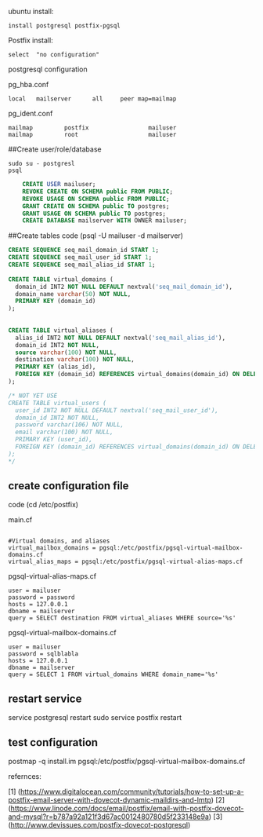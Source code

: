 ubuntu install:

    install postgresql postfix-pgsql


Postfix install:

    select  "no configuration"


postgresql configuration

pg_hba.conf

    local   mailserver      all     peer map=mailmap

pg_ident.conf

    mailmap         postfix                 mailuser
    mailmap         root                    mailuser

##Create user/role/database

    sudo su - postgresl
    psql


```sql
    CREATE USER mailuser;
    REVOKE CREATE ON SCHEMA public FROM PUBLIC;
    REVOKE USAGE ON SCHEMA public FROM PUBLIC;
    GRANT CREATE ON SCHEMA public TO postgres;
    GRANT USAGE ON SCHEMA public TO postgres;
    CREATE DATABASE mailserver WITH OWNER mailuser;
```


##Create tables
code (psql -U mailuser -d mailserver)


```sql
CREATE SEQUENCE seq_mail_domain_id START 1;
CREATE SEQUENCE seq_mail_user_id START 1;
CREATE SEQUENCE seq_mail_alias_id START 1;
 
CREATE TABLE virtual_domains (
  domain_id INT2 NOT NULL DEFAULT nextval('seq_mail_domain_id'),
  domain_name varchar(50) NOT NULL,
  PRIMARY KEY (domain_id)
);
 
 
CREATE TABLE virtual_aliases (
  alias_id INT2 NOT NULL DEFAULT nextval('seq_mail_alias_id'),
  domain_id INT2 NOT NULL,
  source varchar(100) NOT NULL,
  destination varchar(100) NOT NULL,
  PRIMARY KEY (alias_id),
  FOREIGN KEY (domain_id) REFERENCES virtual_domains(domain_id) ON DELETE CASCADE
);

/* NOT YET USE 
CREATE TABLE virtual_users (
  user_id INT2 NOT NULL DEFAULT nextval('seq_mail_user_id'),
  domain_id INT2 NOT NULL,
  password varchar(106) NOT NULL,
  email varchar(100) NOT NULL,
  PRIMARY KEY (user_id),
  FOREIGN KEY (domain_id) REFERENCES virtual_domains(domain_id) ON DELETE CASCADE
);
*/

```

## create configuration file
code (cd /etc/postfix)

main.cf

```

#Virtual domains, and aliases
virtual_mailbox_domains = pgsql:/etc/postfix/pgsql-virtual-mailbox-domains.cf
virtual_alias_maps = pgsql:/etc/postfix/pgsql-virtual-alias-maps.cf
```

pgsql-virtual-alias-maps.cf  

```
user = mailuser
password = password
hosts = 127.0.0.1
dbname = mailserver
query = SELECT destination FROM virtual_aliases WHERE source='%s'
```

pgsql-virtual-mailbox-domains.cf
```
user = mailuser
password = sqlblabla
hosts = 127.0.0.1
dbname = mailserver
query = SELECT 1 FROM virtual_domains WHERE domain_name='%s'
```
## restart service
service postgresql restart
sudo service postfix restart

## test configuration

postmap -q install.im pgsql:/etc/postfix/pgsql-virtual-mailbox-domains.cf


refernces:

[1] (https://www.digitalocean.com/community/tutorials/how-to-set-up-a-postfix-email-server-with-dovecot-dynamic-maildirs-and-lmtp)
[2] (https://www.linode.com/docs/email/postfix/email-with-postfix-dovecot-and-mysql?r=b787a92a121f3d67ac0012480780d5f233148e9a)
[3] (http://www.devissues.com/postfix-dovecot-postgresql)

